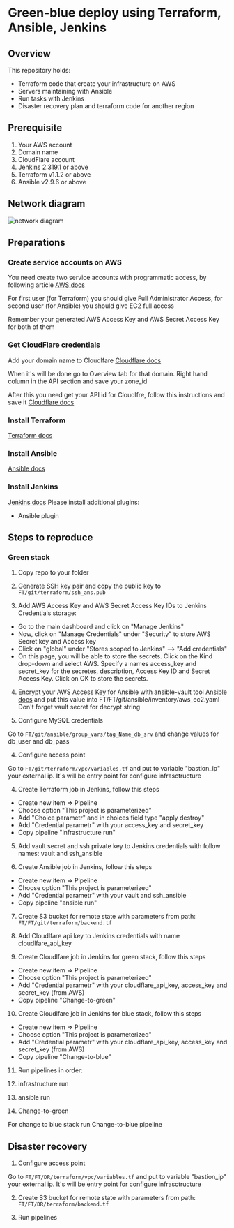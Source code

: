 # Green-blue deploy using Terraform, Ansible, Jenkins
## Overview
This repository holds:
- Terraform code that create your infrastructure on AWS
- Servers maintaining with Ansible
- Run tasks with Jenkins
- Disaster recovery plan and terraform code for another region

## Prerequisite
1. Your AWS account
2. Domain name
2. CloudFlare account
3. Jenkins 2.319.1 or above
4. Terraform v1.1.2 or above
5. Ansible v2.9.6 or above

## Network diagram
![network diagram](network_diagram.png)

## Preparations
### Create service accounts on AWS
You need create two service accounts with programmatic access, by following article [AWS docs](https://docs.aws.amazon.com/IAM/latest/UserGuide/id_users_create.html#id_users_create_cliwpsapi)

For first user (for Terraform) you should give Full Administrator Access, for second user (for Ansible) you should give EC2 full access

Remember your generated AWS Access Key and AWS Secret Access Key for both of them

### Get CloudFlare credentials
Add your domain name to Cloudlfare [Cloudflare docs](https://support.cloudflare.com/hc/en-us/articles/201720164-Creating-a-Cloudflare-account-and-adding-a-website)

When it's will be done go to Overview tab for that domain. Right hand column in the API section and save your zone_id

After this you need get your API id for Cloudlfre, follow this instructions and save it [Cloudflare docs](https://support.cloudflare.com/hc/en-us/articles/201720164-Creating-a-Cloudflare-account-and-adding-a-website)

### Install Terraform
[Terraform docs](https://learn.hashicorp.com/tutorials/terraform/install-cli)

### Install Ansible
[Ansible docs](https://docs.ansible.com/ansible/latest/installation_guide/intro_installation.html)

### Install Jenkins
[Jenkins docs](https://www.jenkins.io/doc/book/installing/linux/)
Please install additional plugins:
 - Ansible plugin

## Steps to reproduce
### Green stack

1. Copy repo to your folder

2. Generate SSH key pair and copy the public key to `FT/git/terraform/ssh_ans.pub`

3. Add AWS Access Key and AWS Secret Access Key IDs to Jenkins Credentials storage:
 - Go to the main dashboard and click on "Manage Jenkins"
 - Now, click on "Manage Credentials" under "Security" to store AWS Secret key and Access key
 - Click on "global" under "Stores scoped to Jenkins" --> "Add credentials"
 - On this page, you will be able to store the secrets. Click on the Kind drop-down and select AWS. Specify a names access_key and secret_key for the secretes, description, Access Key ID and Secret Access Key. Click on OK to store the secrets. 

4. Encrypt your AWS Access Key for Ansible with ansible-vault tool
[Ansible docs](https://docs.ansible.com/ansible/latest/user_guide/vault.html)
and put this value into FT/FT/git/ansible/inventory/aws_ec2.yaml
Don't forget vault secret for decrypt string

3. Configure MySQL credentials

Go to `FT/git/ansible/group_vars/tag_Name_db_srv` and change values for db_user and db_pass

4. Configure access point

Go to `FT/git/terraform/vpc/variables.tf` and put to variable "bastion_ip" your external ip. It's will be entry point for configure infrasctructure

4. Create Terraform job in Jenkins, follow this steps
 - Create new item => Pipeline
 - Choose option "This project is parameterized"
 - Add "Choice parametr" and in choices field type "apply destroy"
 - Add "Credential parametr" with your access_key and secret_key
 - Copy pipeline "infrastructure run"

5. Add vault secret and ssh private key to Jenkins credentials with follow names: vault and ssh_ansible

6. Create Ansible job in Jenkins, follow this steps
 - Create new item => Pipeline
 - Choose option "This project is parameterized"
 - Add "Credential parametr" with your vault and ssh_ansible
 - Copy pipeline "ansible run"

7. Create S3 bucket for remote state with parameters from path: `FT/FT/git/terraform/backend.tf`

8. Add Cloudlfare api key to Jenkins credentials with name cloudlfare_api_key

9. Create Cloudlfare job in Jenkins for green stack, follow this steps
 - Create new item => Pipeline
 - Choose option "This project is parameterized"
 - Add "Credential parametr" with your cloudflare_api_key, access_key and secret_key (from AWS)
 - Copy pipeline "Change-to-green"

10. Create Cloudlfare job in Jenkins for blue stack, follow this steps
 - Create new item => Pipeline
 - Choose option "This project is parameterized"
 - Add "Credential parametr" with your cloudflare_api_key, access_key and secret_key (from AWS)
 - Copy pipeline "Change-to-blue"

 11. Run pipelines in order:

 1. infrastructure run
 2. ansible run
 3. Change-to-green

 For change to blue stack run Change-to-blue pipeline

 ## Disaster recovery

1. Configure access point

Go to `FT/FT/DR/terraform/vpc/variables.tf` and put to variable "bastion_ip" your external ip. It's will be entry point for configure infrasctructure

2. Create S3 bucket for remote state with parameters from path: `FT/FT/DR/terraform/backend.tf`

3. Run pipelines

